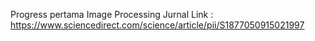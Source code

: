 Progress pertama Image Processing
Jurnal Link : https://www.sciencedirect.com/science/article/pii/S1877050915021997
